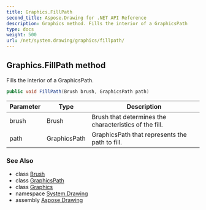 ```yaml
---
title: Graphics.FillPath
second_title: Aspose.Drawing for .NET API Reference
description: Graphics method. Fills the interior of a GraphicsPath
type: docs
weight: 500
url: /net/system.drawing/graphics/fillpath/
---
```

## Graphics.FillPath method

Fills the interior of a GraphicsPath.

```csharp
public void FillPath(Brush brush, GraphicsPath path)
```

| Parameter | Type | Description |
| --- | --- | --- |
| brush | Brush | Brush that determines the characteristics of the fill. |
| path | GraphicsPath | GraphicsPath that represents the path to fill. |

### See Also

* class [Brush](../../brush/)
* class [GraphicsPath](../../../system.drawing.drawing2d/graphicspath/)
* class [Graphics](../)
* namespace [System.Drawing](../../graphics/)
* assembly [Aspose.Drawing](../../../)


